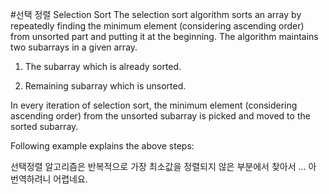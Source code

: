 #선택 정렬
Selection Sort
The selection sort algorithm sorts an array by repeatedly finding the minimum element (considering ascending order) from unsorted part and putting it at the beginning. The algorithm maintains two subarrays in a given array.

1) The subarray which is already sorted.

2) Remaining subarray which is unsorted.

In every iteration of selection sort, the minimum element (considering ascending order) from the unsorted subarray is picked and moved to the sorted subarray.

Following example explains the above steps:

선택정렬 알고리즘은 반복적으로 가장 최소값을 정렬되지 않은 부분에서 찾아서 ... 아 번역하려니 어렵네요.
